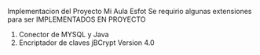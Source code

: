 Implementacion del Proyecto Mi Aula Esfot 
Se requirio algunas extensiones para ser IMPLEMENTADOS EN PROYECTO 
1. Conector de MYSQL y Java
2. Encriptador de claves jBCrypt Version 4.0
